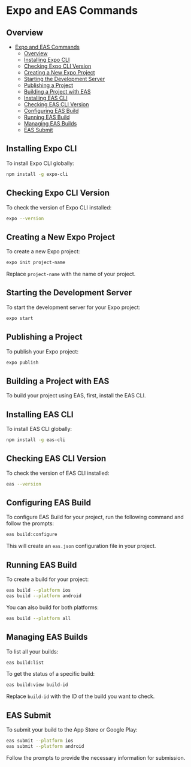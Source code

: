 # Expo and EAS Commands

## Overview
- [Expo and EAS Commands](#expo-and-eas-commands)
  - [Overview](#overview)
  - [Installing Expo CLI](#installing-expo-cli)
  - [Checking Expo CLI Version](#checking-expo-cli-version)
  - [Creating a New Expo Project](#creating-a-new-expo-project)
  - [Starting the Development Server](#starting-the-development-server)
  - [Publishing a Project](#publishing-a-project)
  - [Building a Project with EAS](#building-a-project-with-eas)
  - [Installing EAS CLI](#installing-eas-cli)
  - [Checking EAS CLI Version](#checking-eas-cli-version)
  - [Configuring EAS Build](#configuring-eas-build)
  - [Running EAS Build](#running-eas-build)
  - [Managing EAS Builds](#managing-eas-builds)
  - [EAS Submit](#eas-submit)

## Installing Expo CLI

To install Expo CLI globally:

```sh
npm install -g expo-cli
```

## Checking Expo CLI Version

To check the version of Expo CLI installed:

```sh
expo --version
```

## Creating a New Expo Project

To create a new Expo project:

```sh
expo init project-name
```

Replace `project-name` with the name of your project.

## Starting the Development Server

To start the development server for your Expo project:

```sh
expo start
```

## Publishing a Project

To publish your Expo project:

```sh
expo publish
```

## Building a Project with EAS

To build your project using EAS, first, install the EAS CLI.

## Installing EAS CLI

To install EAS CLI globally:

```sh
npm install -g eas-cli
```

## Checking EAS CLI Version

To check the version of EAS CLI installed:

```sh
eas --version
```

## Configuring EAS Build

To configure EAS Build for your project, run the following command and follow the prompts:

```sh
eas build:configure
```

This will create an `eas.json` configuration file in your project.

## Running EAS Build

To create a build for your project:

```sh
eas build --platform ios
eas build --platform android
```

You can also build for both platforms:

```sh
eas build --platform all
```

## Managing EAS Builds

To list all your builds:

```sh
eas build:list
```

To get the status of a specific build:

```sh
eas build:view build-id
```

Replace `build-id` with the ID of the build you want to check.

## EAS Submit

To submit your build to the App Store or Google Play:

```sh
eas submit --platform ios
eas submit --platform android
```

Follow the prompts to provide the necessary information for submission.